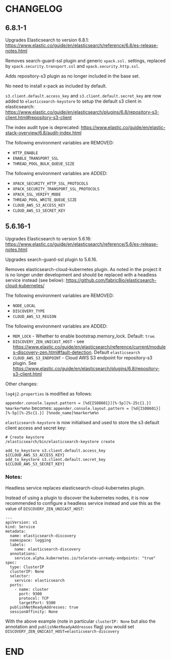 # CHANGELOG

## 6.8.1-1

Upgrades Elasticsearch to version 6.8.1: https://www.elastic.co/guide/en/elasticsearch/reference/6.8/es-release-notes.html

Removes search-guard-ssl plugin and generic `xpack.ssl.` settings, replaced by `xpack.security.transport.ssl` and `xpack.security.http.ssl`.

Adds repository-s3 plugin as no longer included in the base set.

No need to install x-pack as included by default.

`s3.client.default.access_key` and `s3.client.default.secret_key` are now added to `elasticsearch-keystore` to setup the default s3 client in elasticsearch:
https://www.elastic.co/guide/en/elasticsearch/plugins/6.8/repository-s3-client.html#repository-s3-client

The index audit type is deprecated: https://www.elastic.co/guide/en/elastic-stack-overview/6.8/audit-index.html

The following environment variables are REMOVED:

* `HTTP_ENABLE`
* `ENABLE_TRANSPORT_SSL`
* `THREAD_POOL_BULK_QUEUE_SIZE`

The following environment variables are ADDED:

* `XPACK_SECURITY_HTTP_SSL_PROTOCOLS`
* `XPACK_SECURITY_TRANSPORT_SSL_PROTOCOLS`
* `XPACK_SSL_VERIFY_MODE`
* `THREAD_POOL_WRITE_QUEUE_SIZE`
* `CLOUD_AWS_S3_ACCESS_KEY`
* `CLOUD_AWS_S3_SECRET_KEY`

## 5.6.16-1

Upgrades Elasticsearch to version 5.6.16: https://www.elastic.co/guide/en/elasticsearch/reference/5.6/es-release-notes.html

Upgrades search-guard-ssl plugin to 5.6.16.

Removes elasticsearch-cloud-kubernetes plugin. As noted in the project it is no longer under development and should be replaced with a headless service instead (see below):
https://github.com/fabric8io/elasticsearch-cloud-kubernetes/

The following environment variables are REMOVED:

* `NODE_LOCAL`
* `DISCOVERY_TYPE`
* `CLOUD_AWS_S3_REGION`

The following environment variables are ADDED:

* `MEM_LOCK` - Whether to enable bootstrap.memory_lock. Default: `true`.
* `DISCOVERY_ZEN_UNICAST_HOST` - see https://www.elastic.co/guide/en/elasticsearch/reference/current/modules-discovery-zen.html#fault-detection. Default `elasticsearch`
* `CLOUD_AWS_S3_ENDPOINT` - Cloud AWS S3 endpoint for repository-s3 plugin. See https://www.elastic.co/guide/en/elasticsearch/plugins/6.8/repository-s3-client.html

Other changes:

`log4j2.properties` is modified as follows:

`appender.console.layout.pattern = [%d{ISO8601}][%-5p][%-25c{1.}] %marker%m%n`
becomes:
`appender.console.layout.pattern = [%d{ISO8601}][%-5p][%-25c{1.}] [%node_name]%marker%m%n`

`elasticsearch-keystore` is now initialised and used to store the s3 default client access and secret key:

```
# Create keystore
/elasticsearch/bin/elasticsearch-keystore create

add_to_keystore s3.client.default.access_key ${CLOUD_AWS_S3_ACCESS_KEY}
add_to_keystore s3.client.default.secret_key ${CLOUD_AWS_S3_SECRET_KEY}
```

### Notes:

Headless service replaces elasticsearch-cloud-kubernetes plugin.

Instead of using a plugin to discover the kubernetes nodes, it is now recommended to configure a headless service instead and use this as the value of `DISCOVERY_ZEN_UNICAST_HOST`:

```
---
apiVersion: v1
kind: Service
metadata:
  name: elasticsearch-discovery
  namespace: logging
  labels:
    name: elasticsearch-discovery
  annotations:
    service.alpha.kubernetes.io/tolerate-unready-endpoints: "true"
spec:
  type: ClusterIP
  clusterIP: None
  selector:
    service: elasticsearch
  ports:
    - name: cluster
      port: 9300
      protocol: TCP
      targetPort: 9300
  publishNotReadyAddresses: true
  sessionAffinity: None
```

With the above example (note in particular `clusterIP: None` but also the annotation and `publishNotReadyAddresses` flag) you would set `DISCOVERY_ZEN_UNICAST_HOST=elasticsearch-discovery`

# END
